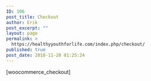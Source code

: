 ```yaml
---
ID: 106
post_title: Checkout
author: Erik
post_excerpt: ""
layout: page
permalink: >
  https://healthyyouthforlife.com/index.php/checkout/
published: true
post_date: 2018-11-28 01:25:24
---
```

[woocommerce_checkout]